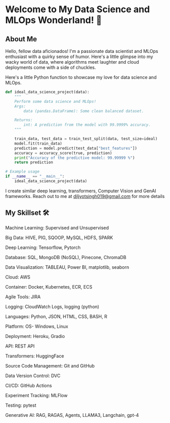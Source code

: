 # Welcome to My Data Science and MLOps Wonderland! 🎢
## About Me
Hello, fellow data aficionados! I'm a passionate data scientist and MLOps enthusiast with a quirky sense of humor. Here's a little glimpse into my wacky world of data, where algorithms meet laughter and cloud deployments come with a side of chuckles.

Here's a little Python function to showcase my love for data science and MLOps. 

```python
def ideal_data_science_project(data):
    """
    Perform some data science and MLOps! 
    Args:
        data (pandas.DataFrame): Some clean balanced dataset.

    Returns:
        int: A prediction from the model with 99.9999% accuracy.
    """

    train_data, test_data = train_test_split(data, test_size=ideal)
    model.fit(train_data)
    prediction = model.predict(test_data["best_features"])
    accuracy = accuracy_score(true, prediction)
    print("Accuracy of the predictive model: 99.99999 %")
    return prediction

# Example usage
if __name__ == "__main__":
    ideal_data_science_project(data)
```

I create similar deep learning, transformers, Computer Vision and GenAI frameworks. Reach out to me at diljyotsingh019@gmail.com for more details

## My Skillset 🛠️

Machine Learning: Supervised and Unsupervised

Big Data: HIVE, PIG, SQOOP, MySQL, HDFS, SPARK 

Deep Learning: Tensorflow, Pytorch 

Database: SQL, MongoDB (NoSQL), Pinecone, ChromaDB 

Data Visualization: TABLEAU, Power BI, matplotlib, seaborn 

Cloud: AWS 

Container: Docker, Kubernetes, ECR, ECS 

Agile Tools: JIRA 

Logging: CloudWatch Logs, logging (python) 

Languages: Python, JSON, HTML, CSS, BASH, R 

Platform: OS- Windows, Linux 

Deployment: Heroku, Gradio 

API: REST API 

Transformers: HuggingFace 

Source Code Management: Git and GitHub 

Data Version Control: DVC 

CI/CD: GitHub Actions 

Experiment Tracking: MLFlow

Testing: pytest 

Generative AI: RAG, RAGAS, Agents, LLAMA3, Langchain, gpt-4 




